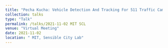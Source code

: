 ```yaml
---
title: "Pecha Kucha: Vehicle Detection And Tracking For 511 Traffic Cameras"
collection: talks
type: "Talk"
permalink: /talks/2021-11-02 MIT SCL
venue: "Virtual Meeting"
date: 2021-11-02
location: " MIT, Sensible City Lab"
---
```


<!-- This is a description of your talk, which is a markdown files that can be all markdown-ified like any other post. Yay markdown! -->
